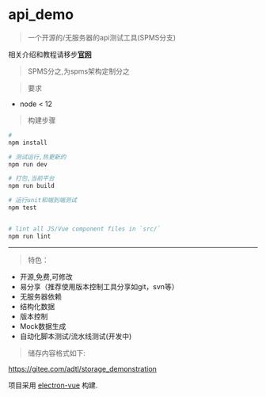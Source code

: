 # api_demo

> 一个开源的/无服务器的api测试工具(SPMS分支)

相关介绍和教程请移步[**官网**](https://adtl.gitee.io/pages/)

> SPMS分之,为spms架构定制分之

> 要求

* node < 12

> 构建步骤

``` bash
# 
npm install

# 测试运行,热更新的
npm run dev

# 打包,当前平台
npm run build

# 运行unit和端到端测试
npm test


# lint all JS/Vue component files in `src/`
npm run lint

```

---


> 特色：

* 开源,免费,可修改
* 易分享（推荐使用版本控制工具分享如git，svn等）
* 无服务器依赖
* 结构化数据
* 版本控制
* Mock数据生成
* 自动化脚本测试/流水线测试(开发中)

> 储存内容格式如下:

https://gitee.com/adtl/storage_demonstration


项目采用 [electron-vue](https://github.com/SimulatedGREG/electron-vue) 构建.

